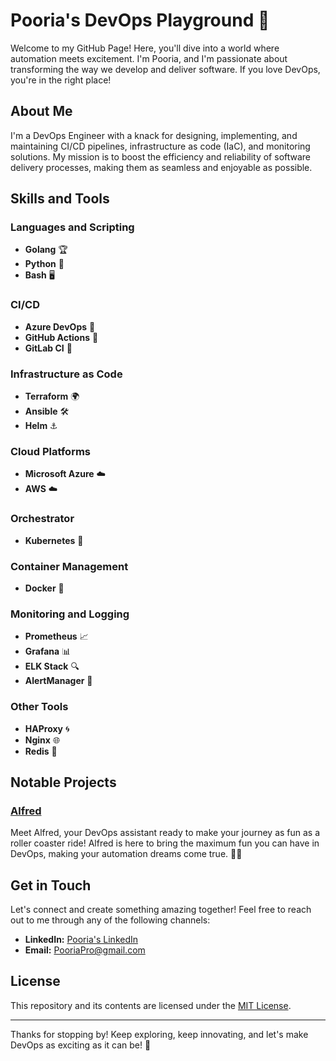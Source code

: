 # Pooria's DevOps Playground 🎡

Welcome to my GitHub Page! Here, you'll dive into a world where automation meets excitement. I'm Pooria, and I'm passionate about transforming the way we develop and deliver software. If you love DevOps, you're in the right place!

## About Me

I'm a DevOps Engineer with a knack for designing, implementing, and maintaining CI/CD pipelines, infrastructure as code (IaC), and monitoring solutions. My mission is to boost the efficiency and reliability of software delivery processes, making them as seamless and enjoyable as possible.

## Skills and Tools

### Languages and Scripting
- **Golang** 🏆
- **Python** 🐍
- **Bash** 🖥️

### CI/CD
- **Azure DevOps** 🚀
- **GitHub Actions** 🤖
- **GitLab CI** 🦊

### Infrastructure as Code
- **Terraform** 🌍
- **Ansible** 🛠️
- **Helm** ⚓

### Cloud Platforms
- **Microsoft Azure** ☁️
- **AWS** ☁️

### Orchestrator
- **Kubernetes** 🚢

### Container Management
- **Docker** 🐳

### Monitoring and Logging
- **Prometheus** 📈
- **Grafana** 📊
- **ELK Stack** 🔍
- **AlertManager** 📣

### Other Tools
- **HAProxy** 🌀
- **Nginx** 🌐
- **Redis** 💾

## Notable Projects

### [Alfred](https://github.com/PooriaShahi/alfred)
Meet Alfred, your DevOps assistant ready to make your journey as fun as a roller coaster ride! Alfred is here to bring the maximum fun you can have in DevOps, making your automation dreams come true. 🚀🎉

## Get in Touch

Let's connect and create something amazing together! Feel free to reach out to me through any of the following channels:

- **LinkedIn:** [Pooria's LinkedIn](https://www.linkedin.com/in/pooria-shahi/)
- **Email:** PooriaPro@gmail.com

## License

This repository and its contents are licensed under the [MIT License](LICENSE).

---

Thanks for stopping by! Keep exploring, keep innovating, and let's make DevOps as exciting as it can be! 🌟
